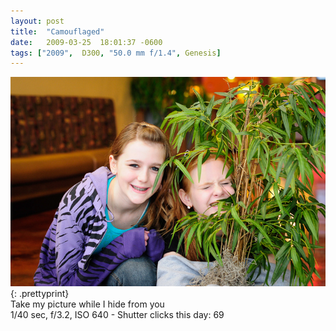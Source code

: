 ```yaml
---
layout: post
title:  "Camouflaged"
date:   2009-03-25  18:01:37 -0600
tags: ["2009",  D300, "50.0 mm f/1.4", Genesis]
---
```

![:title](/images/2009/2009_0325_DSC4104.jpg)
{: .prettyprint}  
Take my picture while I hide from you   
1/40 sec, f/3.2, ISO 640 - Shutter clicks this day: 69